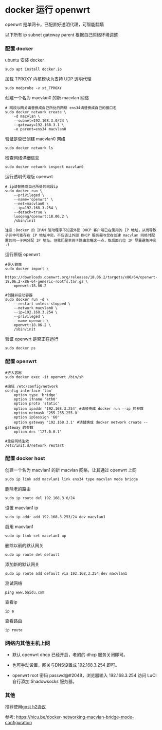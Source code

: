 # docker 运行 openwrt 

openwrt 是单网卡，已配置好透明代理，可智能翻墙

以下所有 ip subnet gateway parent 根据自己网络环境调整

### 配置 docker 
ubuntu 安装 docker
```
sudo apt install docker.io
```

加载 TPROXY 内核模块为支持 UDP 透明代理
```
sudo modprobe -v xt_TPROXY
```

创建一个名为 macvlan0 的新 macvlan 网络
```
# 网段与网关请替换成自己所处的网络 ens34请替换成自己的接口名
sudo docker network create \
    -d macvlan \
    --subnet=192.168.3.0/24 \
    --gateway=192.168.3.1 \
    -o parent=ens34 macvlan0
```

验证是否已创建 macvlan0 网络
```
sudo docker network ls
```

检查网络详细信息
```
sudo docker network inspect macvlan0
```

运行透明代理版 openwrt
```
# ip请替换成自己所处的网段ip
sudo docker run \
    --privileged \
    --name='openwrt' \
    --net=macvlan0 \
    --ip=192.168.3.254 \
    --detach=true \
    luoqeng/openwrt:18.06.2 \
    /sbin/init
```
`注意：Docker 的 IPAM 驱动程序不知道外部 DHCP 客户端已在使用的 IP 地址，从而导致子网中可能存在 IP 地址冲突。不应该让外部 DHCP 服务器与您在创建 macvlan 网络时配置的同一子网分配 IP 地址。但我们是单网卡路由忽略这一点，取后面几位 IP 尽量避免冲突 :)`

运行原版 openwrt
```
#导入镜像
sudo docker import \
    https://downloads.openwrt.org/releases/18.06.2/targets/x86/64/openwrt-18.06.2-x86-64-generic-rootfs.tar.gz \
    openwrt:18.06.2

#创建并启动容器
sudo docker run -d \
    --restart unless-stopped \
    --network macvlan0 \
    --ip=192.168.3.254 \
    --privileged \
    --name openwrt \
    openwrt:18.06.2 \
    /sbin/init
```

验证 openwrt 是否正在运行
```
sudo docker ps
```

### 配置 openwrt
```
#进入容器
sudo docker exec -it openwrt /bin/sh

#编辑 /etc/config/network
config interface 'lan'
    option type 'bridge'
    option ifname 'eth0'
    option proto 'static'
    option ipaddr '192.168.3.254' #请替换成 docker run --ip 的参数
    option netmask '255.255.255.0'
    option ip6assign '60'
    option gateway '192.168.3.1' #请替换成 docker network create --gateway 的参数
    option dns '127.0.0.1'

#重启网络生效
/etc/init.d/network restart
```

### 配置 docker host 

创建一个名为 macvlan1 的新 macvlan 网络，让其通过 openwrt 上网
```
sudo ip link add macvlan1 link ens34 type macvlan mode bridge
```

删除老的路由
```
sudo ip route del 192.168.3.0/24
```

设置 macvlan1 ip
```
sudo ip addr add 192.168.3.253/24 dev macvlan1
```

启用 macvlan1
```
sudo ip link set macvlan1 up
```

删除以前的默认网关
```
sudo ip route del default
```

添加新的默认网关
```
sudo ip route add default via 192.168.3.254 dev macvlan1
```

测试网络
```
ping www.baidu.com
```

查看ip
```
ip a
```

查看路由
```
ip route
```

### 网络内其他主机上网

 - 默认 openwrt dhcp 已经开启，老的的 dhcp 服务关闭即可。 

 - 也可手动设置，网关与DNS设置成 192.168.3.254 即可。

 - openwrt root 密码 passwd@#2048，浏览器输入 192.168.3.254 访问 LuCI 自行添加 Shadowsocks 服务器。

### 其他
推荐使用[gost h2协议](https://github.com/luoqeng/OpenWrt-on-VMware#%E5%85%B6%E4%BB%96)

参考: https://hicu.be/docker-networking-macvlan-bridge-mode-configuration
